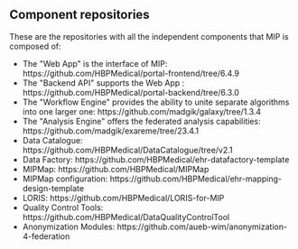 ## Component repositories

These are the repositories with all the independent components that MIP is composed of:
<ul>
	<li>The "Web App" is the interface of MIP: https://github.com/HBPMedical/portal-frontend/tree/6.4.9 </li>
	<li>The "Backend API" supports the Web App : https://github.com/HBPMedical/portal-backend/tree/6.3.0 </li>
	<li>The "Workflow Engine" provides the ability to unite separate algorithms into one larger one: https://github.com/madgik/galaxy/tree/1.3.4 </li>
	<li>The "Analysis Engine" offers the federated analysis capabilities: https://github.com/madgik/exareme/tree/23.4.1 </li>
	<li>Data Catalogue: https://github.com/HBPMedical/DataCatalogue/tree/v2.1 </li>
	<li>Data Factory: https://github.com/HBPMedical/ehr-datafactory-template </li>
	<li>MIPMap: https://github.com/HBPMedical/MIPMap </li>
	<li>MIPMap configuration: https://github.com/HBPMedical/ehr-mapping-design-template </li>
	<li>LORIS: https://github.com/HBPMedical/LORIS-for-MIP </li>
	<li>Quality Control Tools: https://github.com/HBPMedical/DataQualityControlTool </li>
	<li>Anonymization Modules: https://github.com/aueb-wim/anonymization-4-federation </li>
</ul>
